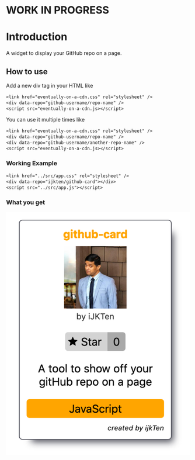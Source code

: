 # WORK IN PROGRESS

# Introduction
A widget to display your GitHub repo on a page.

## How to use
Add a new div tag in your HTML like
```
<link href="eventually-on-a-cdn.css" rel="stylesheet" />
<div data-repo="github-username/repo-name" />
<script src="eventually-on-a-cdn.js></script>
```

You can use it multiple times like
```
<link href="eventually-on-a-cdn.css" rel="stylesheet" />
<div data-repo="github-username/repo-name" />
<div data-repo="github-username/another-repo-name" />
<script src="eventually-on-a-cdn.js></script>
```

### Working Example
```
<link href="../src/app.css" rel="stylesheet" />
<div data-repo="ijkten/github-card"></div>
<script src="../src/app.js"></script>
```

### What you get
![Example output](https://raw.githubusercontent.com/iJKTen/github-card/master/public/example.png)